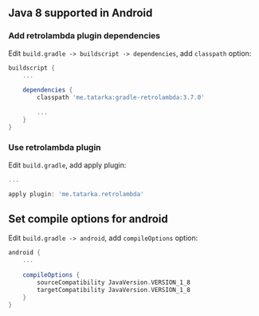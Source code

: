 ## Java 8 supported in Android

### Add retrolambda plugin dependencies

Edit `build.gradle -> buildscript -> dependencies`, add `classpath` option:

```groovy
buildscript {
    ...
    
    dependencies {
        classpath 'me.tatarka:gradle-retrolambda:3.7.0'
        
        ...
    }
}
```


### Use retrolambda plugin 

Edit `build.gradle`, add apply plugin:

```groovy
...

apply plugin: 'me.tatarka.retrolambda'
```


## Set compile options for android

Edit `build.gradle -> android`, add `compileOptions` option:

```groovy
android {
    ...
    
    compileOptions {
        sourceCompatibility JavaVersion.VERSION_1_8
        targetCompatibility JavaVersion.VERSION_1_8
    }
}
```

